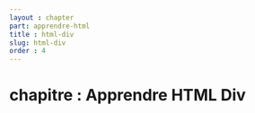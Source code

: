 ```yaml
---
layout : chapter
part: apprendre-html
title : html-div
slug: html-div
order : 4 
---  
```


# chapitre : Apprendre HTML Div       